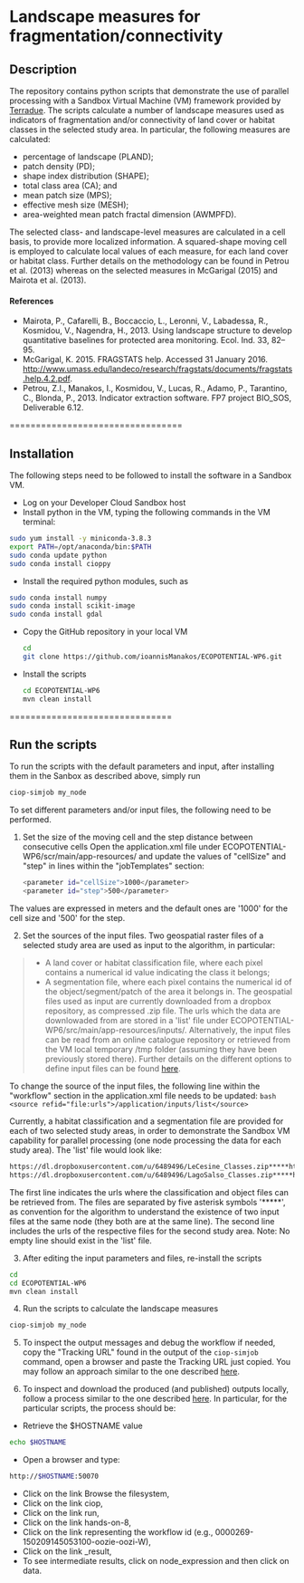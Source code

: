 # Landscape measures for fragmentation/connectivity

## Description
The repository contains python scripts that demonstrate the use of parallel processing with a Sandbox Virtual Machine (VM) framework provided by [Terradue](https://www.terradue.com/). The scripts calculate a number of landscape measures used as indicators of fragmentation and/or connectivity of land cover or habitat classes in the selected study area. In particular, the following measures are calculated:
* percentage of landscape (PLAND);
* patch density (PD);
* shape index distribution (SHAPE);
* total class area (CA); and
* mean patch size (MPS);
* effective mesh size (MESH);
* area-weighted mean patch fractal dimension (AWMPFD).

The selected class- and landscape-level measures are calculated in a cell basis, 
to provide more localized information. A squared-shape moving cell is employed
to calculate local values of each measure, for each land cover or habitat class.
Further details on the methodology can be found in Petrou et al. (2013) whereas
on the selected measures in McGarigal (2015) and Mairota et al. (2013).


#### References
* Mairota, P., Cafarelli, B., Boccaccio, L., Leronni, V., Labadessa, R., Kosmidou, V., Nagendra, H., 2013. Using landscape structure to develop quantitative baselines for protected area monitoring. Ecol. Ind. 33, 82–95.
* McGarigal, K. 2015. FRAGSTATS help. Accessed 31 January 2016. http://www.umass.edu/landeco/research/fragstats/documents/fragstats.help.4.2.pdf.
* Petrou, Z.I., Manakos, I., Kosmidou, V., Lucas, R., Adamo, P., Tarantino, C., Blonda, P., 2013. Indicator extraction software. FP7 project BIO_SOS, Deliverable 6.12.

=================================

## Installation
The following steps need to be followed to install the software in a Sandbox VM.

* Log on your Developer Cloud Sandbox host
* Install python in the VM, typing the following commands in the VM terminal:
```bash
sudo yum install -y miniconda-3.8.3
export PATH=/opt/anaconda/bin:$PATH
sudo conda update python
sudo conda install cioppy
```
* Install the required python modules, such as
```bash
sudo conda install numpy
sudo conda install scikit-image
sudo conda install gdal
```
* Copy the GitHub repository in your local VM
   ```bash
   cd
   git clone https://github.com/ioannisManakos/ECOPOTENTIAL-WP6.git
   ```
* Install the scripts
   ```bash
   cd ECOPOTENTIAL-WP6
   mvn clean install
   ```


===============================

## Run the scripts

To run the scripts with the default parameters and input, after installing 
them in the Sanbox as described above, simply run
```bash
ciop-simjob my_node
```

To set different parameters and/or input files, the following need to be performed.

1. Set the size of the moving cell and the step distance between consecutive
cells
Open the application.xml file under ECOPOTENTIAL-WP6/scr/main/app-resources/ and update the values of "cellSize" and "step" in lines within the "jobTemplates" section:
      ```bash
      <parameter id="cellSize">1000</parameter>
      <parameter id="step">500</parameter>
      ```
The values are expressed in meters and the default ones are '1000' for the cell size and '500' for the step. 

2. Set the sources of the input files.
Two geospatial raster files of a selected study area are used as input to the algorithm, in particular:
> * A land cover or habitat classification file, where each pixel contains a numerical id value indicating the class it belongs;
> * A segmentation file, where each pixel contains the numerical id of the object/segment/patch of the area it belongs in.
The geospatial files used as input are currently downloaded from a dropbox repository, as compressed .zip file. The urls which the data are downlowaded from are stored in a 'list' file under ECOPOTENTIAL-WP6/src/main/app-resources/inputs/. Alternatively, the input files can be read from an online catalogue repository or retrieved from the VM local temporary /tmp folder (assuming they have been previously stored there). Further details on the different options to define input files can be found [here](http://docs.terradue.com/developer-sandbox/reference/application/index.html#application-descriptor-values-and-properties).

  To change the source of the input files, the following line within the "workflow" section in the application.xml file needs to be updated:
      ```bash
      <source refid="file:urls">/application/inputs/list</source>
      ```

  Currently, a habitat classification and a segmentation file are provided for each of two selected study areas, in order to demonstrate the Sandbox VM capability for parallel processing (one node processing the data for each study area). The 'list' file would look like:
```bash
https://dl.dropboxusercontent.com/u/6489496/LeCesine_Classes.zip*****https://dl.dropboxusercontent.com/u/6489496/LeCesine_Objects.zip
https://dl.dropboxusercontent.com/u/6489496/LagoSalso_Classes.zip*****https://dl.dropboxusercontent.com/u/6489496/LagoSalso_Objects.zip
```
  The first line indicates the urls where the classification and object files can be retrieved from. The files are separated by five asterisk symbols '*****', as convention for the algorithm to understand the existence of two input files at the same node (they both are at the same line). The second line includes the urls of the respective files for the second study area. Note: No empty line should exist in the 'list' file.

3. After editing the input parameters and files, re-install the scripts
```bash
cd
cd ECOPOTENTIAL-WP6
mvn clean install
```

4. Run the scripts to calculate the landscape measures
```bash
ciop-simjob my_node
```

5. To inspect the output messages and debug the workflow if needed, copy the "Tracking URL" found in the output of the `ciop-simjob` command, open a browser and paste the Tracking URL just copied. You may follow an approach similar to the one described [here](http://docs.terradue.com/developer-sandbox/developer/debug.html).

6. To inspect and download the produced (and published) outputs locally, follow a process similar to the one described [here](http://docs.terradue.com/developer-sandbox/developer/browseresults.html). In particular, for the particular scripts, the process should be:
  * Retrieve the $HOSTNAME value
  ```bash
  echo $HOSTNAME
  ```
  * Open a browser and type:
  ```bash
  http://$HOSTNAME:50070
  ```
  * Click on the link Browse the filesystem,
  * Click on the link ciop,
  * Click on the link run,
  * Click on the link hands-on-8,
  * Click on the link representing the workflow id (e.g., 0000269-150209145053100-oozie-oozi-W),
  * Click on the link _result,
  * To see intermediate results, click on node_expression and then click on data.
